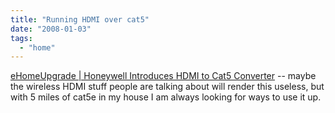 ```yaml
---
title: "Running HDMI over cat5"
date: "2008-01-03"
tags: 
  - "home"
---
```


[eHomeUpgrade | Honeywell Introduces HDMI to Cat5 Converter](http://www.ehomeupgrade.com/entry/4514/honeywell_introduces_hdmi "eHomeUpgrade | Honeywell Introduces HDMI to Cat5 Converter") -- maybe the wireless HDMI stuff people are talking about will render this useless, but with 5 miles of cat5e in my house I am always looking for ways to use it up.
